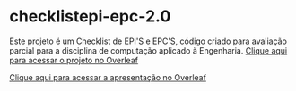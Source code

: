 # checklistepi-epc-2.0
Este projeto é um Checklist de EPI'S e EPC'S, código criado para avaliação parcial para a disciplina de computação aplicado à Engenharia.
[Clique aqui para acessar o projeto no Overleaf](https://www.overleaf.com/read/kvpxfsrfkryx#eff076)


[Clique aqui para acessar a apresentação no Overleaf](https://www.overleaf.com/read/shjqvjjqyfcn#6d94aa)
